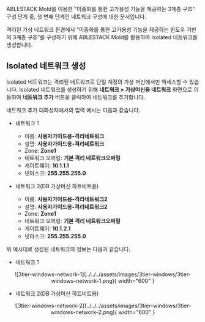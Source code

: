 ABLESTACK Mold를 이용한 "이중화를 통한 고가용성 기능을 제공하는 3계층 구조" 구성 단계 중, 첫 번째 단계인 네트워크 구성에 대한 문서입니다.

격리된 가상 네트워크 환경에서 "이중화를 통한 고가용성 기능을 제공하는 윈도우 기반의 3계층 구조"를 구성하기 위해 ABLESTACK Mold를 활용하여 Isolated 네트워크를 생성합니다.

## Isolated 네트워크 생성

Isolated 네트워크는 격리된 네트워크로 단일 계정의 가상 머신에서만 액세스할 수 있습니다. Isolated 네트워크를 생성하기 위해 **네트워크 > 가상머신용 네트워크** 화면으로 이동하여 **네트워크 추가** 버튼을 클릭하여 네트워크를 추가합니다.

네트워크 추가 대화상자에서의 입력 예시는 다음과 같습니다.

- 네트워크 1
    - 이름: **사용자가이드용-격리네트워크**
    - 설명: **사용자가이드용-격리네트워크**
    - Zone: **Zone1**
    - 네트워크 오퍼링: **기본 격리 네트워크오퍼링**
    - 게이트웨이: **10.1.1.1**
    - 넷마스크: **255.255.255.0**

- 네트워크 2(DB 가상머신 하트비트용)
    - 이름: **사용자가이드용-격리네트워크2**
    - 설명: **사용자가이드용-격리네트워크2**
    - Zone: **Zone1**
    - 네트워크 오퍼링: **기본 격리 네트워크오퍼링**
    - 게이트웨이: **10.1.2.1**
    - 넷마스크: **255.255.255.0**

위 예시대로 생성된 네트워크의 정보는 다음과 같습니다.

- 네트워크 1

<center>
![3tier-windows-network-1](../../../assets/images/3tier-windows/3tier-windows-network-1.png){ width="600" }
</center>

- 네트워크 2(DB 가상머신 하트비트용)

<center>
![3tier-windows-network-2](../../../assets/images/3tier-windows/3tier-windows-network-2.png){ width="600" }
</center>
